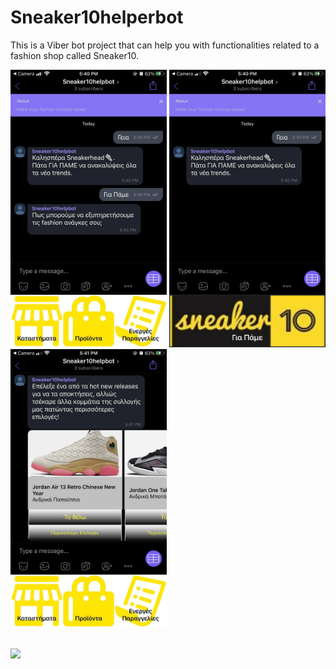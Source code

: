 # Sneaker10helperbot
 
 This is a Viber bot project that can help you with functionalities related to a fashion shop called Sneaker10.
 
 
 <img src="pictures/251999250_293743135934406_5161913854812072429_n.png" width="250"> <img src="pictures/251569190_895133761138326_3465956982707035532_n.png" width="250"><img src="pictures/251359732_664384894529369_6532523385794076274_n.png" width="250">
 
 
<br>
<img src="video-1636127082.gif" width="250">

